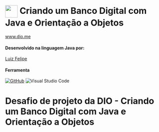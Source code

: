 # <img align="center" width="40px" src="https://hermes.digitalinnovation.one/assets/diome/logo-minimized.png"> Criando um Banco Digital com Java e Orientação a Objetos
www.dio.me


#### Desenvolvido na linguagem Java por:
[Luiz Felipe](https://github.com/ssluiz)
#### Ferramenta

[![GitHub](https://img.shields.io/badge/GitHub-000?style=for-the-badge&logo=github&logoColor=30A3DC)](https://docs.github.com/)
![Visual Studio Code](https://img.shields.io/badge/Visual%20Studio%20Code-0078d7.svg?style=for-the-badge&logo=visual-studio-code&logoColor=white)

# Desafio de projeto da DIO - Criando um Banco Digital com Java e Orientação a Objetos
